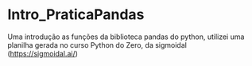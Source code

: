 # Intro_PraticaPandas
Uma introdução as funções da biblioteca pandas do python, utilizei uma planilha gerada no curso Python do Zero, da sigmoidal (https://sigmoidal.ai/)
